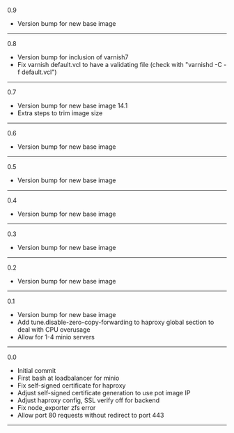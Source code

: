 0.9

* Version bump for new base image

---

0.8

* Version bump for inclusion of varnish7
* Fix varnish default.vcl to have a validating file (check with "varnishd -C -f default.vcl")

---

0.7

* Version bump for new base image 14.1
* Extra steps to trim image size

---

0.6

* Version bump for new base image

---

0.5

* Version bump for new base image

---

0.4

* Version bump for new base image

---

0.3

* Version bump for new base image

---

0.2

* Version bump for new base image

---

0.1

* Version bump for new base image
* Add tune.disable-zero-copy-forwarding to haproxy global section to deal with CPU overusage
* Allow for 1-4 minio servers

---

0.0

* Initial commit
* First bash at loadbalancer for minio
* Fix self-signed certificate for haproxy
* Adjust self-signed certificate generation to use pot image IP
* Adjust haproxy config, SSL verify off for backend
* Fix node_exporter zfs error
* Allow port 80 requests without redirect to port 443

---